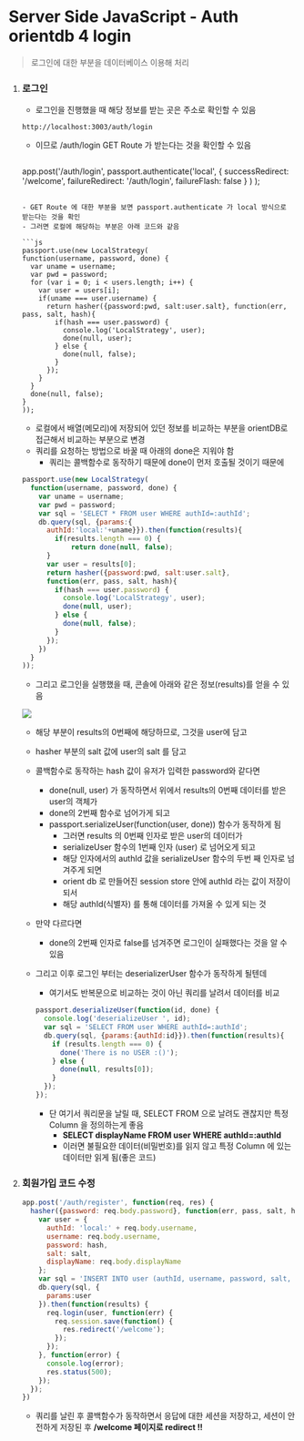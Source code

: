 # Server Side JavaScript - Auth orientdb 4 login

> 로그인에 대한 부분을 데이터베이스 이용해 처리

1. ### 로그인

   - 로그인을 진행했을 때 해당 정보를 받는 곳은 주소로 확인할 수 있음

   ```
   http://localhost:3003/auth/login
   ```

   - 이므로 /auth/login GET Route 가 받는다는 것을 확인할 수 있음

     ```js
   app.post('/auth/login', passport.authenticate('local',
       {
         successRedirect: '/welcome',
         failureRedirect: '/auth/login',
         failureFlash: false
       }
     )
   );
     ```

     - GET Route 에 대한 부분을 보면 passport.authenticate 가 local 방식으로 받는다는 것을 확인
   - 그러면 로컬에 해당하는 부분은 아래 코드와 같음

   ```js
   passport.use(new LocalStrategy(
     function(username, password, done) {
       var uname = username;
       var pwd = password;
       for (var i = 0; i < users.length; i++) {
         var user = users[i];
         if(uname === user.username) {
           return hasher({password:pwd, salt:user.salt}, function(err, pass, salt, hash){
             if(hash === user.password) {
               console.log('LocalStrategy', user);
               done(null, user);
             } else {
               done(null, false);
             }
           });
         }
       }
       done(null, false);
     }
   ));
   ```

   - 로컬에서 배열(메모리)에 저장되어 있던 정보를 비교하는 부분을 orientDB로 접근해서 비교하는 부분으로 변경
   - 쿼리를 요청하는 방법으로 바꿀 때 아래의 done은 지워야 함
     - 쿼리는 콜백함수로 동작하기 때문에 done이 먼저 호출될 것이기 때문에

   ```js
   passport.use(new LocalStrategy(
     function(username, password, done) {
       var uname = username;
       var pwd = password;
       var sql = 'SELECT * FROM user WHERE authId=:authId';
       db.query(sql, {params:{
         authId:'local:'+uname}}).then(function(results){
           if(results.length === 0) {
               return done(null, false);
         }
         var user = results[0];
         return hasher({password:pwd, salt:user.salt},
         function(err, pass, salt, hash){
           if(hash === user.password) {
             console.log('LocalStrategy', user);
             done(null, user);
           } else {
             done(null, false);
           }
         });
       })
     }
   ));
   ```

   - 그리고 로그인을 실행했을 때, 콘솔에 아래와 같은 정보(results)를 얻을 수 있음

   ![](https://github.com/antaehyeon/WinterVacation_Project/blob/master/Image/%EC%8A%A4%ED%81%AC%EB%A6%B0%EC%83%B7%202018-01-10%20%EC%98%A4%EC%A0%84%202.40.55.png)

   - 해당 부분이 results의 0번째에 해당하므로, 그것을 user에 담고

   - hasher 부분의 salt 값에 user의 salt 를 담고

   - 콜백함수로 동작하는 hash 값이 유저가 입력한 password와 같다면

     - done(null, user) 가 동작하면서 위에서 results의 0번째 데이터를 받은 user의 객체가
     - done의 2번째 함수로 넘어가게 되고
     - passport.serializeUser(function(user, done)) 함수가 동작하게 됨
       - 그러면 results 의 0번째 인자로 받은 user의 데이터가
       - serializeUser 함수의 1번째 인자 (user) 로 넘어오게 되고
       - 해당 인자에서의 authId 값을 serializeUser 함수의 두번 째 인자로 넘겨주게 되면
       - orient db 로 만들어진 session store 안에 authId 라는 값이 저장이 되서
       - 해당 authId(식별자) 를 통해 데이터를 가져올 수 있게 되는 것

   - 만약 다르다면

     - done의 2번째 인자로 false를 넘겨주면 로그인이 실패했다는 것을 알 수 있음

   - 그리고 이후 로그인 부터는 deserializerUser 함수가 동작하게 될텐데

     - 여기서도 반복문으로 비교하는 것이 아닌 쿼리를 날려서 데이터를 비교

     ```js
     passport.deserializeUser(function(id, done) {
       console.log('deserializeUser ', id);
       var sql = 'SELECT FROM user WHERE authId=:authId';
       db.query(sql, {params:{authId:id}}).then(function(results){
         if (results.length === 0) {
           done('There is no USER :()');
         } else {
           done(null, results[0]);
         }
       });
     });
     ```

     - 단 여기서 쿼리문을 날릴 때, SELECT FROM 으로 날려도 괜찮지만 특정 Column 을 정의하는게 좋음
       - **SELECT displayName FROM user WHERE authId=:authId**
       - 이러면 불필요한 데이터(비밀번호)를 읽지 않고 특정 Column 에 있는 데이터만 읽게 됨(좋은 코드)

2. ### 회원가입 코드 수정

   ```js
   app.post('/auth/register', function(req, res) {
     hasher({password: req.body.password}, function(err, pass, salt, hash) {
       var user = {
         authId: 'local:' + req.body.username,
         username: req.body.username,
         password: hash,
         salt: salt,
         displayName: req.body.displayName
       };
       var sql = 'INSERT INTO user (authId, username, password, salt, displayName) VALUES(:authId, :username, :password, :salt, :displayName)';
       db.query(sql, {
         params:user
       }).then(function(results) {
         req.login(user, function(err) {
           req.session.save(function() {
             res.redirect('/welcome');
           });
         });
       }, function(error) {
         console.log(error);
         res.status(500);
       });
     });
   })
   ```

   - 쿼리를 날린 후 콜백함수가 동작하면서 응답에 대한 세션을 저장하고, 세션이 안전하게 저장된 후 
     **/welcome 페이지로 redirect !!**

